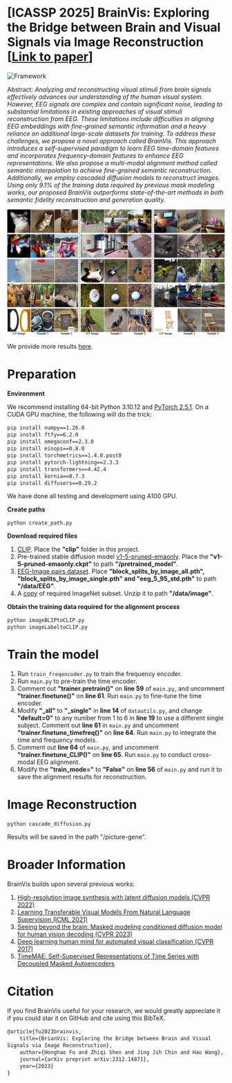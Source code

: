 # [ICASSP 2025] BrainVis: Exploring the Bridge between Brain and Visual Signals via Image Reconstruction [[Link to paper](https://arxiv.org/abs/2312.14871)]

![Framework](/figures/framework.jpg)

Abstract: *Analyzing and reconstructing visual stimuli from brain signals effectively advances our understanding of the human visual system. However, EEG signals are complex and contain significant noise, leading to substantial limitations in existing approaches of visual stimuli reconstruction from EEG. These limitations include difficulties in aligning EEG embeddings with fine-grained semantic information and a heavy reliance on additional large-scale datasets for training. To address these challenges, we propose a novel approach called BrainVis. This approach introduces a self-supervised paradigm to learn EEG time-domain features and incorporates frequency-domain features to enhance EEG representations. We also propose a multi-modal alignment method called semantic interpolation to achieve fine-grained semantic reconstruction. Additionally, we employ cascaded diffusion models to reconstruct images. Using only 9.1\% of the training data required by previous mask modeling works, our proposed BrainVis outperforms state-of-the-art methods in both semantic fidelity reconstruction and generation quality.*

![Results](/figures/results.jpg)

We provide more results [here](https://drive.google.com/file/d/17JFYU-hM1TR1G2ZzR2uZCPx-ChxkDc3z/view?usp=drive_link).

# Preparation

**Environment**

We recommend installing 64-bit Python 3.10.12 and [PyTorch 2.5.1](https://pytorch.org/get-started/locally/). On a CUDA GPU machine, the following will do the trick:

```
pip install numpy==1.26.0
pip install ftfy==6.2.0
pip install omegaconf==2.3.0
pip install einops==0.8.0
pip install torchmetrics==1.4.0.post0
pip install pytorch-lightning==2.3.3
pip install transformers==4.42.4
pip install kornia==0.7.3
pip install diffusers==0.29.2
```

We have done all testing and development using A100 GPU.

**Create paths**

```
python create_path.py
```

**Download required files**

1. [CLIP](https://github.com/openai/CLIP). Place the **"clip"** folder in this project.
2. Pre-trained stable diffusion model [v1-5-pruned-emaonly](https://huggingface.co/runwayml/stable-diffusion-v1-5). Place the **"v1-5-pruned-emaonly.ckpt"** to path **"/pretrained_model"**.
3. [EEG-Image pairs dataset](https://tinyurl.com/eeg-visual-classification). Place **"block_splits_by_image_all.pth", "block_splits_by_image_single.pth" and "eeg_5_95_std.pth"** to path **"/data/EEG"**.
4. A [copy](https://drive.google.com/file/d/1k3Psdqhl0Saiol4Yauy6eCQK6_-Em05R/view?usp=drive_link) of required ImageNet subset. Unzip it to path **"/data/image"**.

**Obtain the training data required for the alignment process**

```
python imageBLIPtoCLIP.py
python imageLabeltoCLIP.py
```

# Train the model

1. Run `train_freqencoder.py` to train the frequency encoder.
2. Run `main.py` to pre-train the time encoder.
3. Comment out **"trainer.pretrain()"** on **line 59** of `main.py`, and uncomment **"trainer.finetune()"** on **line 61**. Run `main.py` to fine-tune the time encoder.
4. Modify **"_all"** to **"_single"** in **line 14** of `datautils.py`, and change **"default=0"** to any number from 1 to 6 in **line 19** to use a different single subject. Comment out **line 61** in `main.py` and uncomment **"trainer.finetune_timefreq()"** on **line 64**. Run `main.py` to integrate the time and frequency models.
5. Comment out **line 64** of `main.py`, and uncomment **"trainer.finetune_CLIP()"** on **line 65**. Run `main.py` to conduct cross-modal EEG alignment.
6. Modify the **"train_mode="** to **"False"** on **line 56** of `main.py` and run it to save the alignment results for reconstruction.

# Image Reconstruction

```
python cascade_diffusion.py
```

Results will be saved in the path "/picture-gene".

# Broader Information

BrainVis builds upon several previous works:

1. [High-resolution image synthesis with latent diffusion models (CVPR 2022)](https://openaccess.thecvf.com/content/CVPR2022/papers/Rombach_High-Resolution_Image_Synthesis_With_Latent_Diffusion_Models_CVPR_2022_paper.pdf)
2. [Learning Transferable Visual Models From Natural Language Supervision (ICML 2021)](https://proceedings.mlr.press/v139/radford21a/radford21a.pdf)
3. [Seeing beyond the brain: Masked modeling conditioned diffusion model for human vision decoding (CVPR 2023)](https://openaccess.thecvf.com/content/CVPR2023/papers/Chen_Seeing_Beyond_the_Brain_Conditional_Diffusion_Model_With_Sparse_Masked_CVPR_2023_paper.pdf)
4. [Deep learning human mind for automated visual classification (CVPR 2017)](https://openaccess.thecvf.com/content_cvpr_2017/papers/Spampinato_Deep_Learning_Human_CVPR_2017_paper.pdf)
5. [TimeMAE: Self-Supervised Representations of Time Series with Decoupled Masked Autoencoders](https://arxiv.org/pdf/2303.00320.pdf)

# Citation

If you find BrainVis useful for your research, we would greatly appreciate it if you could star it on GitHub and cite using this BibTeX.

```
@article{fu2023brainvis,
    title={BrianVis: Exploring the Bridge between Brain and Visual Signals via Image Reconstruction},
    author={Honghao Fu and Zhiqi Shen and Jing Jih Chin and Hao Wang},
    journal={arXiv preprint arXiv:2312.14871},
    year={2023}
}
```
